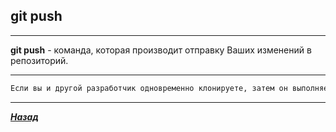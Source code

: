## git push
---

**git push** - команда, которая производит отправку Ваших изменений в репозиторий.

---
``` bash =
Если вы и другой разработчик одновременно клонируете, затем он выполняет команду push, то, если после него вы попытаетесь выполнить команду push, ваш push точно будет отклонён. Для внесения ваших изменений вам требуется получить изменения с удалённого репозитория и слить их с вашим программным кодом.
```




---

 [***Назад***](./udsoder.md)